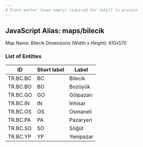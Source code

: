 ```yaml
---
# Front matter (even empty) required for Jekyll to process
---
```


## JavaScript Alias: maps/bilecik

Map Name: Bilecik
Dimensions (Width x Height): 610x570





### List of Entities

ID | Short label | Label
---|---|---|
TR.BC.BC | BC | Bilecik
TR.BC.BO | BO | Bozüyük
TR.BC.GO | GO | Gölpazarı
TR.BC.IN | IN | İnhisar
TR.BC.OS | OS | Osmaneli
TR.BC.PA | PA | Pazaryeri
TR.BC.SO | SO | Söğüt
TR.BC.YP | YP | Yenipazar